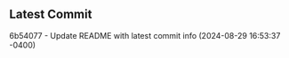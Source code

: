 
## Latest Commit
6b54077 - Update README with latest commit info (2024-08-29 16:53:37 -0400) <Yunxi-Zhou>
